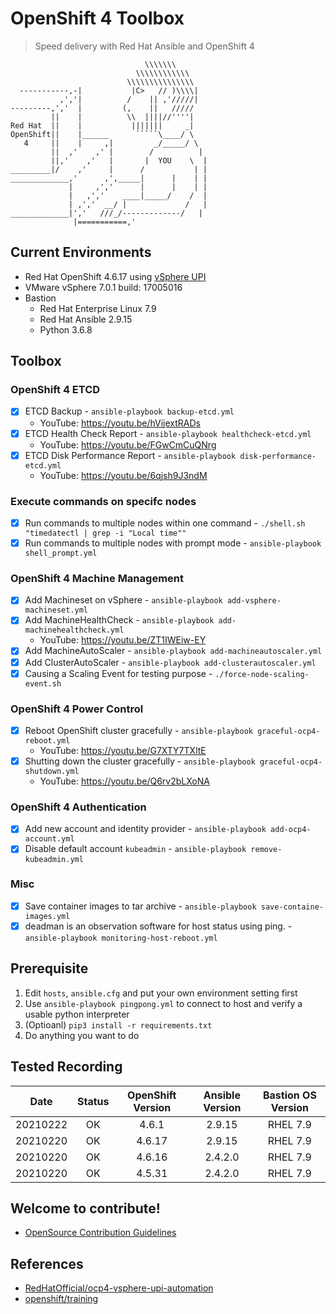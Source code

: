 # OpenShift 4 Toolbox

> Speed delivery with Red Hat Ansible and OpenShift 4

```
                              \\\\\\\
                            \\\\\\\\\\\\
                          \\\\\\\\\\\\\\\
  -----------,-|           |C>   // )\\\\|
           ,','|          /    || ,'/////|
---------,','  |         (,    ||   /////
         ||    |          \\  ||||//''''|
Red Hat  ||    |           |||||||     _|
OpenShift||    |______      `````\____/ \
   4     ||    |     ,|         _/_____/ \
         ||  ,'    ,' |        /          |
         ||,'    ,'   |       |  YOU    \  |
_________|/    ,'     |      /           | |
_____________,'      ,',_____|      |    | |
             |     ,','      |      |    | |
             |   ,','    ____|_____/    /  |
             | ,','  __/ |             /   |
_____________|','   ///_/-------------/   |
              |===========,'
```

## Current Environments
- Red Hat OpenShift 4.6.17 using [vSphere UPI][1]
- VMware vSphere 7.0.1 build: 17005016
- Bastion
    - Red Hat Enterprise Linux 7.9
    - Red Hat Ansible 2.9.15
    - Python 3.6.8

## Toolbox
### OpenShift 4 ETCD
- [x] ETCD Backup - `ansible-playbook backup-etcd.yml`
    - YouTube: https://youtu.be/hVijextRADs
- [x] ETCD Health Check Report - `ansible-playbook healthcheck-etcd.yml`
    - YouTube: https://youtu.be/FGwCmCuQNrg
- [x] ETCD Disk Performance Report - `ansible-playbook disk-performance-etcd.yml`
    - YouTube: https://youtu.be/6qjsh9J3ndM

### Execute commands on specifc nodes
- [x] Run commands to multiple nodes within one command - `./shell.sh "timedatectl | grep -i "Local time""`
- [x] Run commands to multiple nodes with prompt mode - `ansible-playbook shell_prompt.yml`

### OpenShift 4 Machine Management
- [x] Add Machineset on vSphere - `ansible-playbook add-vsphere-machineset.yml`
- [x] Add MachineHealthCheck - `ansible-playbook add-machinehealthcheck.yml`
    - YouTube: https://youtu.be/ZT1IWEiw-EY
- [x] Add MachineAutoScaler - `ansible-playbook add-machineautoscaler.yml`
- [x] Add ClusterAutoScaler - `ansible-playbook add-clusterautoscaler.yml`
- [x] Causing a Scaling Event for testing purpose - `./force-node-scaling-event.sh`

### OpenShift 4 Power Control
- [x] Reboot OpenShift cluster gracefully - `ansible-playbook graceful-ocp4-reboot.yml`
    - YouTube: https://youtu.be/G7XTY7TXltE
- [x] Shutting down the cluster gracefully - `ansible-playbook graceful-ocp4-shutdown.yml`
    - YouTube: https://youtu.be/Q6rv2bLXoNA

### OpenShift 4 Authentication
- [x] Add new account and identity provider - `ansible-playbook add-ocp4-account.yml`
- [x] Disable default account `kubeadmin` - `ansible-playbook remove-kubeadmin.yml`

### Misc
- [x] Save container images to tar archive - `ansible-playbook save-containe-images.yml`
- [x] deadman is an observation software for host status using ping. - `ansible-playbook monitoring-host-reboot.yml`

## Prerequisite
1. Edit `hosts`, `ansible.cfg` and put your own environment setting first
2. Use `ansible-playbook pingpong.yml` to connect to host and verify a usable python interpreter
3. (Optioanl) `pip3 install -r requirements.txt`
4. Do anything you want to do

## Tested Recording

|   Date   | Status | OpenShift Version | Ansible Version | Bastion OS Version |
|:--------:|:------:|:-----------------:|:---------------:|:------------------:|
| 20210222 |   OK   |       4.6.1       |      2.9.15     |      RHEL 7.9      |
| 20210220 |   OK   |       4.6.17      |      2.9.15     |      RHEL 7.9      |
| 20210220 |   OK   |       4.6.16      |     2.4.2.0     |      RHEL 7.9      |
| 20210220 |   OK   |       4.5.31      |     2.4.2.0     |      RHEL 7.9      |

## Welcome to contribute!

- [OpenSource Contribution Guidelines][3]

## References
- [RedHatOfficial/ocp4-vsphere-upi-automation][1]
- [openshift/training][2]

[1]: https://github.com/RedHatOfficial/ocp4-vsphere-upi-automation
[2]: https://github.com/openshift/training
[3]: https://redhat-cop.github.io/contrib/
